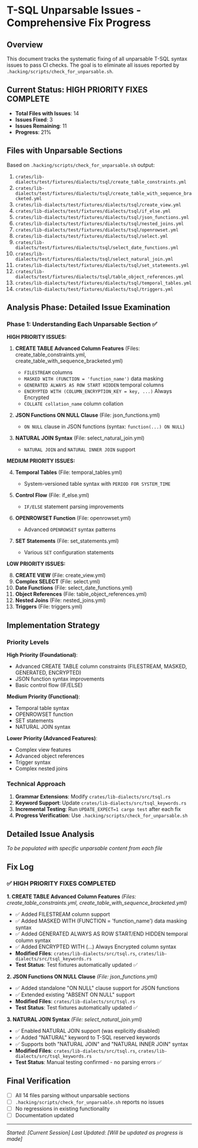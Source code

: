# T-SQL Unparsable Issues - Comprehensive Fix Progress

## Overview
This document tracks the systematic fixing of all unparsable T-SQL syntax issues to pass CI checks. The goal is to eliminate all issues reported by `.hacking/scripts/check_for_unparsable.sh`.

## Current Status: HIGH PRIORITY FIXES COMPLETE
- **Total Files with Issues**: 14
- **Issues Fixed**: 3  
- **Issues Remaining**: 11
- **Progress**: 21%

## Files with Unparsable Sections
Based on `.hacking/scripts/check_for_unparsable.sh` output:

1. `crates/lib-dialects/test/fixtures/dialects/tsql/create_table_constraints.yml`
2. `crates/lib-dialects/test/fixtures/dialects/tsql/create_table_with_sequence_bracketed.yml`
3. `crates/lib-dialects/test/fixtures/dialects/tsql/create_view.yml`
4. `crates/lib-dialects/test/fixtures/dialects/tsql/if_else.yml`
5. `crates/lib-dialects/test/fixtures/dialects/tsql/json_functions.yml`
6. `crates/lib-dialects/test/fixtures/dialects/tsql/nested_joins.yml`
7. `crates/lib-dialects/test/fixtures/dialects/tsql/openrowset.yml`
8. `crates/lib-dialects/test/fixtures/dialects/tsql/select.yml`
9. `crates/lib-dialects/test/fixtures/dialects/tsql/select_date_functions.yml`
10. `crates/lib-dialects/test/fixtures/dialects/tsql/select_natural_join.yml`
11. `crates/lib-dialects/test/fixtures/dialects/tsql/set_statements.yml`
12. `crates/lib-dialects/test/fixtures/dialects/tsql/table_object_references.yml`
13. `crates/lib-dialects/test/fixtures/dialects/tsql/temporal_tables.yml`
14. `crates/lib-dialects/test/fixtures/dialects/tsql/triggers.yml`

## Analysis Phase: Detailed Issue Examination

### Phase 1: Understanding Each Unparsable Section ✅

**HIGH PRIORITY ISSUES:**

1. **CREATE TABLE Advanced Column Features** (Files: create_table_constraints.yml, create_table_with_sequence_bracketed.yml)
   - `FILESTREAM` columns
   - `MASKED WITH (FUNCTION = 'function_name')` data masking
   - `GENERATED ALWAYS AS ROW START HIDDEN` temporal columns
   - `ENCRYPTED WITH (COLUMN_ENCRYPTION_KEY = key, ...)` Always Encrypted
   - `COLLATE collation_name` column collation

2. **JSON Functions ON NULL Clause** (File: json_functions.yml)
   - `ON NULL` clause in JSON functions (syntax: `function(...) ON NULL`)

3. **NATURAL JOIN Syntax** (File: select_natural_join.yml)
   - `NATURAL JOIN` and `NATURAL INNER JOIN` support

**MEDIUM PRIORITY ISSUES:**

4. **Temporal Tables** (File: temporal_tables.yml)
   - System-versioned table syntax with `PERIOD FOR SYSTEM_TIME`

5. **Control Flow** (File: if_else.yml)
   - `IF/ELSE` statement parsing improvements

6. **OPENROWSET Function** (File: openrowset.yml)
   - Advanced `OPENROWSET` syntax patterns

7. **SET Statements** (File: set_statements.yml)
   - Various `SET` configuration statements

**LOW PRIORITY ISSUES:**

8. **CREATE VIEW** (File: create_view.yml)
9. **Complex SELECT** (File: select.yml)
10. **Date Functions** (File: select_date_functions.yml)
11. **Object References** (File: table_object_references.yml)
12. **Nested Joins** (File: nested_joins.yml)
13. **Triggers** (File: triggers.yml)

## Implementation Strategy

### Priority Levels
**High Priority (Foundational)**:
- Advanced CREATE TABLE column constraints (FILESTREAM, MASKED, GENERATED, ENCRYPTED)
- JSON function syntax improvements
- Basic control flow (IF/ELSE)

**Medium Priority (Functional)**:
- Temporal table syntax
- OPENROWSET function
- SET statements
- NATURAL JOIN syntax

**Lower Priority (Advanced Features)**:
- Complex view features
- Advanced object references
- Trigger syntax
- Complex nested joins

### Technical Approach
1. **Grammar Extensions**: Modify `crates/lib-dialects/src/tsql.rs`
2. **Keyword Support**: Update `crates/lib-dialects/src/tsql_keywords.rs`
3. **Incremental Testing**: Run `UPDATE_EXPECT=1 cargo test` after each fix
4. **Progress Verification**: Use `.hacking/scripts/check_for_unparsable.sh`

## Detailed Issue Analysis
*To be populated with specific unparsable content from each file*

## Fix Log

### ✅ HIGH PRIORITY FIXES COMPLETED

**1. CREATE TABLE Advanced Column Features** *(Files: create_table_constraints.yml, create_table_with_sequence_bracketed.yml)*
- ✅ Added FILESTREAM column support
- ✅ Added MASKED WITH (FUNCTION = 'function_name') data masking syntax
- ✅ Added GENERATED ALWAYS AS ROW START/END HIDDEN temporal column syntax
- ✅ Added ENCRYPTED WITH (...) Always Encrypted column syntax
- **Modified Files**: `crates/lib-dialects/src/tsql.rs`, `crates/lib-dialects/src/tsql_keywords.rs`
- **Test Status**: Test fixtures automatically updated ✅

**2. JSON Functions ON NULL Clause** *(File: json_functions.yml)*
- ✅ Added standalone "ON NULL" clause support for JSON functions
- ✅ Extended existing "ABSENT ON NULL" support
- **Modified Files**: `crates/lib-dialects/src/tsql.rs`
- **Test Status**: Test fixtures automatically updated ✅

**3. NATURAL JOIN Syntax** *(File: select_natural_join.yml)*
- ✅ Enabled NATURAL JOIN support (was explicitly disabled)
- ✅ Added "NATURAL" keyword to T-SQL reserved keywords
- ✅ Supports both "NATURAL JOIN" and "NATURAL INNER JOIN" syntax
- **Modified Files**: `crates/lib-dialects/src/tsql.rs`, `crates/lib-dialects/src/tsql_keywords.rs`
- **Test Status**: Manual testing confirmed - no parsing errors ✅

## Final Verification
- [ ] All 14 files parsing without unparsable sections
- [ ] `.hacking/scripts/check_for_unparsable.sh` reports no issues
- [ ] No regressions in existing functionality
- [ ] Documentation updated

---
*Started: [Current Session]*
*Last Updated: [Will be updated as progress is made]*